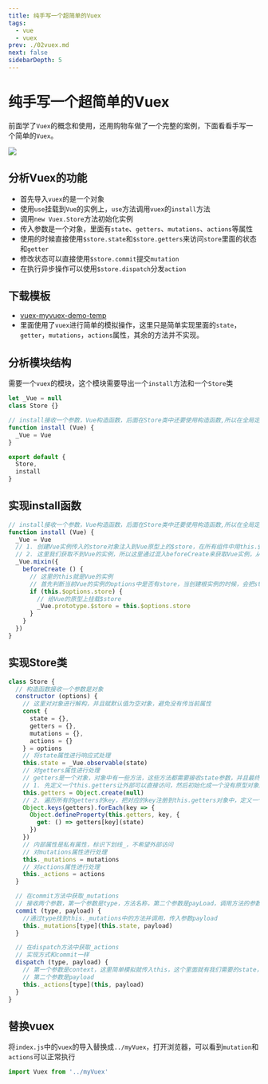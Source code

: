 ```yaml
---
title: 纯手写一个超简单的Vuex
tags: 
  - vue
  - vuex
prev: ./02vuex.md
next: false
sidebarDepth: 5
---
```

# 纯手写一个超简单的Vuex

前面学了`Vuex`的概念和使用，还用购物车做了一个完整的案例，下面看看手写一个简单的`Vuex`。

![](https://p6-juejin.byteimg.com/tos-cn-i-k3u1fbpfcp/af99196a80fa42808858df5138260d65~tplv-k3u1fbpfcp-watermark.image)

## 分析Vuex的功能
- 首先导入`vuex`的是一个对象
- 使用`use`挂载到`Vue`的实例上，`use`方法调用`vuex`的`install`方法
- 调用`new Vuex.Store`方法初始化实例
- 传入参数是一个对象，里面有`state`、`getters`、`mutations`、`actions`等属性
- 使用的时候直接使用`$store.state`和`$store.getters`来访问`store`里面的状态和`getter`
- 修改状态可以直接使用`$store.commit`提交`mutation`
- 在执行异步操作可以使用`$store.dispatch`分发`action`

## 下载模板
- [vuex-myvuex-demo-temp](https://github.com/a1burning/demofiles/tree/master/vuex-myvuex-demo-temp)
- 里面使用了`vuex`进行简单的模拟操作，这里只是简单实现里面的`state`，`getter`，`mutations`，`actions`属性，其余的方法并不实现。

## 分析模块结构
需要一个`vuex`的模块，这个模块需要导出一个`install`方法和一个`Store`类

```js
let _Vue = null
class Store {}

// install接收一个参数，Vue构造函数，后面在Store类中还要使用构造函数,所以在全局定义一个_Vue
function install (Vue) {
  _Vue = Vue
}

export default {
  Store,
  install
}
```

## 实现install函数

```js
// install接收一个参数，Vue构造函数，后面在Store类中还要使用构造函数,所以在全局定义一个_Vue
function install (Vue) {
  _Vue = Vue
  // 1. 创建Vue实例传入的store对象注入到Vue原型上的$store，在所有组件中用this.$store都可以获取到Vuex的仓库，从而共享状态
  // 2. 这里我们获取不到Vue的实例，所以这里通过混入beforeCreate来获取Vue实例，从而拿到选项中的store对象
  _Vue.mixin({
    beforeCreate () {
      // 这里的this就是Vue的实例
      // 首先判断当前Vue的实例的options中是否有store，当创建根实例的时候，会把store注入到Vue的实例上，如果是组件实例，并没有store选项就不需要做这件事情
      if (this.$options.store) {
        // 给Vue的原型上挂载$store
        _Vue.prototype.$store = this.$options.store
      }
    }
  })
}
```

## 实现Store类

```js
class Store {
  // 构造函数接收一个参数是对象
  constructor (options) {
    // 这里对对象进行解构，并且赋默认值为空对象，避免没有传当前属性
    const {
      state = {},
      getters = {},
      mutations = {},
      actions = {}
    } = options
    // 将state属性进行响应式处理
    this.state = _Vue.observable(state)
    // 对getters属性进行处理
    // getters是一个对象，对象中有一些方法，这些方法都需要接收state参数，并且最终都有返回值，这些方法都是获取值，所以可以使用Object.defineProperty将这些方法转换成get访问器
    // 1. 先定义一个this.getters让外部可以直接访问，然后初始化成一个没有原型对象的空对象
    this.getters = Object.create(null)
    // 2. 遍历所有的getters的key，把对应的key注册到this.getters对象中，定义一个get属性，返回key对应的getters中方法的执行结果，并传入state
    Object.keys(getters).forEach(key => {
      Object.defineProperty(this.getters, key, {
        get: () => getters[key](state)
      })
    })
    // 内部属性是私有属性，标识下划线_，不希望外部访问
    // 对mutations属性进行处理
    this._mutations = mutations
    // 对actions属性进行处理
    this._actions = actions
  }

  // 在commit方法中获取_mutations
  // 接收两个参数，第一个参数是type，方法名称，第二个参数是payLoad，调用方法的参数
  commit (type, payload) {
    //通过type找到this._mutations中的方法并调用，传入参数payload
    this._mutations[type](this.state, payload)
  }

  // 在dispatch方法中获取_actions
  // 实现方式和commit一样
  dispatch (type, payload) {
    // 第一个参数是context，这里简单模拟就传入this，这个里面就有我们需要的state，commit等
    // 第二个参数是payload
    this._actions[type](this, payload)
  }
}
```

## 替换vuex

将`index.js`中的`vuex`的导入替换成`../myVuex`，打开浏览器，可以看到`mutation`和`actions`可以正常执行

```js
import Vuex from '../myVuex'
```

